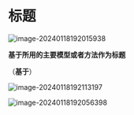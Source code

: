 # 标题

![image-20240118192015938](C:\Users\LEGION\AppData\Roaming\Typora\typora-user-images\image-20240118192015938.png)

**基于所用的主要模型或者方法作为标题**

（**基于**）

![image-20240118192113197](C:\Users\LEGION\AppData\Roaming\Typora\typora-user-images\image-20240118192113197.png)

![image-20240118192056398](C:\Users\LEGION\AppData\Roaming\Typora\typora-user-images\image-20240118192056398.png)